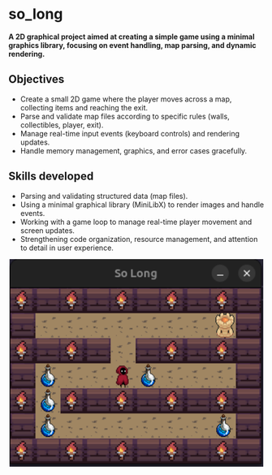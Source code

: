 # so_long

**A 2D graphical project aimed at creating a simple game using a minimal graphics library, focusing on event handling, map parsing, and dynamic rendering.**

## Objectives
- Create a small 2D game where the player moves across a map, collecting items and reaching the exit.
- Parse and validate map files according to specific rules (walls, collectibles, player, exit).
- Manage real-time input events (keyboard controls) and rendering updates.
- Handle memory management, graphics, and error cases gracefully.

## Skills developed
- Parsing and validating structured data (map files).
- Using a minimal graphical library (MiniLibX) to render images and handle events.
- Working with a game loop to manage real-time player movement and screen updates.
- Strengthening code organization, resource management, and attention to detail in user experience.


<p align="center">
  <img src="Textures/visual.png" alt="so_long gameplay" width="500"/>
</p>
